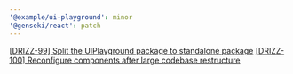 ```yaml
---
'@example/ui-playground': minor
'@genseki/react': patch
---
```


[[DRIZZ-99] Split the UIPlayground package to standalone package](https://app.plane.so/softnetics/browse/DRIZZ-99/)
[[DRIZZ-100] Reconfigure components after large codebase restructure](https://app.plane.so/softnetics/browse/DRIZZ-100/)
